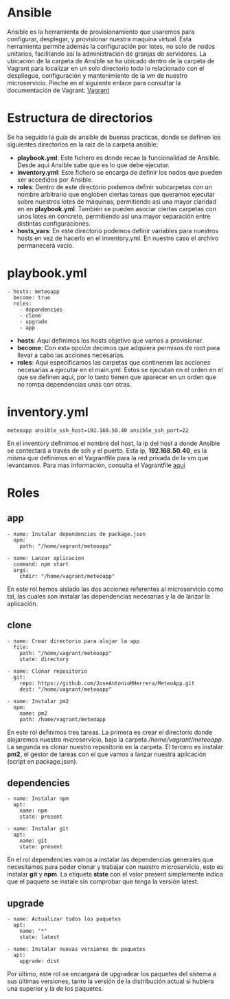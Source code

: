 # Ansible

Ansible es la herramienta de provisionamiento que usaremos para configurar, desplegar, y provisionar nuestra maquina virtual. Esta herramienta permite además la configuración por lotes, no solo de nodos unitarios, facilitando así la administración de granjas de servidores. La ubicación de la carpeta de Ansible se ha ubicado dentro de la carpeta de Vagrant para localizar en un solo directorio todo lo relacionado con el despliegue, configuración y mantenimiento de la vm de nuestro microservicio. Pinche en el siguiente enlace para consultar la documentación de Vagrant: [Vagrant](https://github.com/JoseAntonioMHerrera/MeteoApp/blob/master/doc/vagrant_documentacion.md)

# Estructura de directorios
Se ha seguido la guía de ansible de buenas practicas, donde se definen los siguientes directorios en la raiz de la carpeta ansible:

- **playbook.yml**: Este fichero es donde recae la funcionalidad de Ansible. Desde aqui Ansible sabe que es lo que debe ejecutar.
- **inventory.yml**: Este fichero se encarga de definir los nodos que pueden ser accedidos por Ansible.
- **roles**: Dentro de este directorio podemos definir subcarpetas con un nombre arbitrario que engloben ciertas tareas que queramos ejecutar sobre nuestros lotes de máquinas, permitiendo así una mayor claridad en en **playbook.yml**. También se pueden asociar ciertas carpetas con unos lotes en concreto, permitiendo así una mayor separación entre distintas configuraciones.
- **hosts_vars**: En este directorio podemos definir variables para nuestros hosts en vez de hacerlo en el inventory.yml. En nuestro caso el archivo permanecerá vacio.

# playbook.yml

```
- hosts: meteoapp
  become: true
  roles:
    - dependencies
    - clone
    - upgrade
    - app
```

- **hosts**: Aqui definimos los hosts objetivo que vamos a provisionar.
- **become**: Con esta opción decimos que adquiera permisos de root para llevar a cabo las acciones necesarias.
- **roles**: Aqui especificamos las carpetas que continenen las acciones necesarias a ejecutar en el main.yml. Estos se ejecutan en el orden en el que se definen aqui, por lo tanto tienen que aparecer en un orden que no rompa dependencias unas con otras.

# inventory.yml

```
meteoapp ansible_ssh_host=192.168.50.40 ansible_ssh_port=22
```
En el inventory definimos el nombre del host, la ip del host a donde Ansible se contectará a través de ssh y el puerto. Esta ip, **192.168.50.40**, es la misma que definimos en el Vagrantfile para la red privada de la vm que levantamos. Para mas información, consulta el Vagrantfile [aquí](https://github.com/JoseAntonioMHerrera/MeteoApp/blob/master/vagrant/Vagrantfile)

# Roles

## app

```
- name: Instalar dependencies de package.json
  npm:
    path: "/home/vagrant/meteoapp" 

- name: Lanzar aplicacion
  command: npm start
  args:
    chdir: "/home/vagrant/meteoapp"

```

En este rol hemos aislado las dos acciones referentes al microservicio como tal, las cuales son instalar las dependencias necesarias y la de lanzar la aplicación.

## clone

```
- name: Crear directorio para alojar la app
  file:
    path: "/home/vagrant/meteoapp"
    state: directory

- name: Clonar repositorio
  git:
    repo: https://github.com/JoseAntonioMHerrera/MeteoApp.git
    dest: "/home/vagrant/meteoapp"

- name: Instalar pm2
  npm:
    name: pm2
    path: /home/vagrant/meteoapp
```

En este rol definimos tres tareas. La primera es crear el directorio donde alojaremos nuestro microservicio, bajo la carpeta */home/vagrant/meteoapp*. La segunda es clonar nuestro repositorio en la carpeta. El tercero es instalar **pm2**, el gestor de tareas con el que vamos a lanzar nuestra aplicación (script en package.json).

## dependencies

```
- name: Instalar npm
  apt:
    name: npm
    state: present

- name: Instalar git
  apt:
    name: git
    state: present
```

En el rol dependencies vamos a instalar las dependencias generales que necesitamos para poder clonar y trabajar con nuestro microservicio, esto es instalar **git** y **npm**. La etiqueta **state** con el valor present simplemente indica que el paquete se instale sin comprobar que tenga la versión latest.

## upgrade

```
- name: Actualizar todos los paquetes
  apt:
    name: "*"
    state: latest

- name: Instalar nuevas versiones de paquetes
  apt:
    upgrade: dist
```

Por último, este rol se encargará de upgradear los paquetes del sistema a sus últimas versiones, tanto la versión de la distribución actual si hubiera una superior y la de los paquetes.